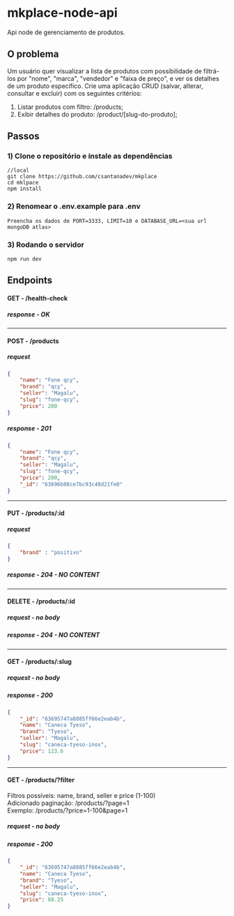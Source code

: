 # mkplace-node-api  
Api node de gerenciamento de produtos.

## O problema
Um usuário quer visualizar a lista de produtos com possibilidade de filtrá-los por "nome", "marca", "vendedor" e "faixa de preço", e ver os detalhes de um produto
específico. Crie uma aplicação CRUD (salvar, alterar, consultar e excluir) com os 
seguintes critérios:
1. Listar produtos com filtro: /products;
2. Exibir detalhes do produto: /product/[slug-do-produto];

## Passos
### 1) Clone o repositório e instale as dependências
``` 
//local
git clone https://github.com/csantanadev/mkplace
cd mklpace
npm install
```
### 2) Renomear o .env.example para .env 
``` 
Preencha os dados de PORT=3333, LIMIT=10 e DATABASE_URL=<sua url mongoDB atlas>
```
### 3) Rodando o servidor
``` 
npm run dev
```

## Endpoints
#### GET - /health-check
##### response - OK

<hr/>

#### POST - /products
##### request
```json
{
	"name": "Fone qcy",
	"brand": "qcy",
	"seller": "Magalu",
	"slug": "fone-qcy",
	"price": 200
}
```
##### response - 201
```json
{
	"name": "Fone qcy",
	"brand": "qcy",
	"seller": "Magalu",
	"slug": "fone-qcy",
	"price": 200,
	"_id": "63696b08ce7bc93c48d21fe0"
}
```
<hr/>

#### PUT - /products/:id
##### request
```json
{
	"brand" : "positivo"
}
```
##### response - 204 - NO CONTENT
<hr/>

#### DELETE - /products/:id
##### request - no body
##### response - 204 - NO CONTENT

<hr/>

#### GET - /products/:slug
##### request - no body
##### response - 200
```json
{
	"_id": "63695747a8885ff66e2eab4b",
	"name": "Caneca Tyeso",
	"brand": "Tyeso",
	"seller": "Magalu",
	"slug": "caneca-tyeso-inox",
	"price": 123.6
}
```
<hr/>

#### GET - /products/?filter
Filtros possíveis: name, brand, seller e price (1-100)
<br/>
Adicionado paginação: /products/?page=1
<br/>
Exemplo: /products/?price=1-100&page=1

##### request - no body
##### response - 200
```json
{
	"_id": "63695747a8885ff66e2eab4b",
	"name": "Caneca Tyeso",
	"brand": "Tyeso",
	"seller": "Magalu",
	"slug": "caneca-tyeso-inox",
	"price": 88.25
}
```




